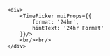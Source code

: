     <div>
        <TimePicker muiProps={{
            format: '24hr',
            hintText: '24hr Format'
        }}/>
        <br/><br/>
    </div>
